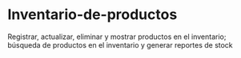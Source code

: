 # Inventario-de-productos
Registrar, actualizar, eliminar y mostrar productos en el inventario; búsqueda de productos en el inventario y generar reportes de stock
